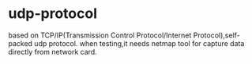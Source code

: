 # udp-protocol
based on TCP/IP(Transmission Control Protocol/Internet Protocol),self-packed udp protocol.
when testing,it needs netmap tool for capture data directly from network card.
